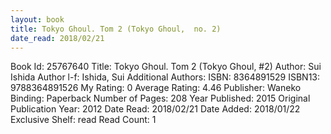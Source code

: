 ```yaml
---
layout: book
title: Tokyo Ghoul. Tom 2 (Tokyo Ghoul,  no. 2)
date_read: 2018/02/21
---
```


Book Id: 25767640
Title: Tokyo Ghoul. Tom 2 (Tokyo Ghoul, #2)
Author: Sui Ishida
Author l-f: Ishida, Sui
Additional Authors: 
ISBN: 8364891529
ISBN13: 9788364891526
My Rating: 0
Average Rating: 4.46
Publisher: Waneko
Binding: Paperback
Number of Pages: 208
Year Published: 2015
Original Publication Year: 2012
Date Read: 2018/02/21
Date Added: 2018/01/22
Exclusive Shelf: read
Read Count: 1

